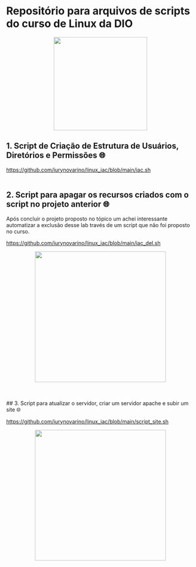 # Repositório para arquivos de scripts do curso de Linux da DIO
<p align="center">
    <img width="250" src="https://media1.tenor.com/images/316e01519fea9e0610ce72f825894c53/tenor.gif?itemid=9921841">
</p>    

## 1. Script de Criação de Estrutura de Usuários, Diretórios e Permissões 🌐

https://github.com/iurynovarino/linux_iac/blob/main/iac.sh
<br><br>
## 2. Script para apagar os recursos criados com o script no projeto anterior 🌐
Após concluir o projeto proposto no tópico um achei interessante automatizar a exclusão desse lab través de um script que não foi proposto no curso.

https://github.com/iurynovarino/linux_iac/blob/main/iac_del.sh
<p align="center">
    <img width="350" src="https://c.tenor.com/GfSX-u7VGM4AAAAC/coding.gif">
</p>
<br><br>
## 3. Script para atualizar o servidor, criar um servidor apache e subir um site 🌐

https://github.com/iurynovarino/linux_iac/blob/main/script_site.sh
<p align="center">
    <img width="350" src="https://media1.tenor.com/images/d5da666a1dabd19856f4e911b2ed613e/tenor.gif?itemid=5957913">
</p>
